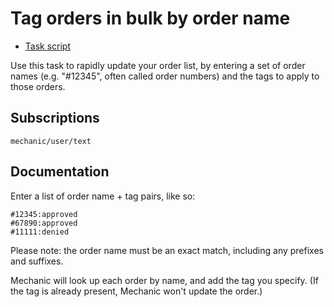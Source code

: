 # Tag orders in bulk by order name

* [Task script](./script.liquid)

Use this task to rapidly update your order list, by entering a set of order names (e.g. "#12345", often called order numbers) and the tags to apply to those orders.

## Subscriptions

```liquid
mechanic/user/text
```

## Documentation

Enter a list of order name + tag pairs, like so:

```
#12345:approved
#67890:approved
#11111:denied
```

Please note: the order name must be an exact match, including any prefixes and suffixes.

Mechanic will look up each order by name, and add the tag you specify. (If the tag is already present, Mechanic won't update the order.)